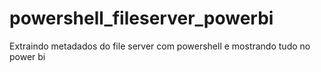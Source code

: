 # powershell_fileserver_powerbi
Extraindo metadados do file server com powershell e mostrando tudo no power bi

